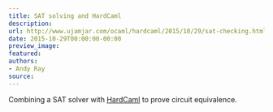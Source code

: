 ```yaml
---
title: SAT solving and HardCaml
description:
url: http://www.ujamjar.com/ocaml/hardcaml/2015/10/29/sat-checking.html
date: 2015-10-29T00:00:00-00:00
preview_image:
featured:
authors:
- Andy Ray
source:
---
```


<p>Combining a SAT solver with <a href="https://github.com/ujamjar/hardcaml">HardCaml</a> to prove 
circuit equivalence.</p>


